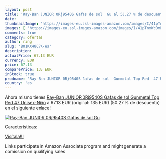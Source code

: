 ```yaml
---
layout: post
title: 'Ray-Ban JUNIOR 0Rj9540S Gafas de sol  Gu al 50.27 % de descuento'
date: 
thumbnailImage: 'https://images-eu.ssl-images-amazon.com/images/I/41pTnxWcDmL._SL200_.jpg'
images: [ 'https://images-eu.ssl-images-amazon.com/images/I/41pTnxWcDmL._SL200_.jpg' ]
comments: true
category: ofertas
author: ring
slug: 'B01KX48C7K-es'
description:
actualPrice: 67.13 EUR
currency: EUR
price: 67.13
comparePrice: 135 EUR
inStock: true
prodname: 'Ray-Ban JUNIOR 0Rj9540S Gafas de sol  Gunmetal Top Red  47 Unisex-Niño'
country: 'es'
---
```


Ahora mismo tienes [Ray-Ban JUNIOR 0Rj9540S Gafas de sol  Gunmetal Top Red  47 Unisex-Niño](https://www.amazon.es/dp/B01KX48C7K/?tag=tolees-21) a 67.13 EUR (original: 135 EUR) (50.27 %  de descuento) en el siguiente enlace!

[![Ray-Ban JUNIOR 0Rj9540S Gafas de sol  Gu](https://images-eu.ssl-images-amazon.com/images/I/41pTnxWcDmL._SL200_.jpg)](https://www.amazon.es/dp/B01KX48C7K/?tag=tolees-21)

Características:


[Visítala!!!](https://www.amazon.es/dp/B01KX48C7K/?tag=tolees-21)

Links participate in Amazon Associate program and might generate a comission on qualifying sales
